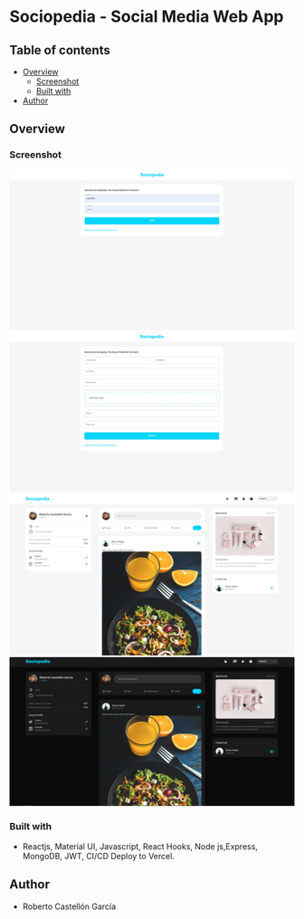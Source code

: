 # Sociopedia - Social Media Web App



## Table of contents

- [Overview](#overview)
  - [Screenshot](#screenshot)
  - [Built with](#built-with)
- [Author](#author)



## Overview

### Screenshot

![](./src/assets/screenshots/1.png)
![](./src/assets/screenshots/2.png)
![](./src/assets/screenshots/3.png)
![](./src/assets/screenshots/4.png)





### Built with

- Reactjs, Material UI, Javascript, React Hooks, Node js,Express, MongoDB, JWT, CI/CD Deploy to Vercel.

## Author
- Roberto Castellón García




